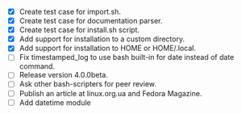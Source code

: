 * [x] Create test case for import.sh.
* [x] Create test case for documentation parser.
* [x] Create test case for install.sh script.
* [x] Add support for installation to a custom directory.
* [x] Add support for installation to HOME or HOME/.local.
* [ ] Fix timestamped_log to use bash built-in for date instead of date command.
* [ ] Release version 4.0.0beta.
* [ ] Ask other bash-scripters for peer review.
* [ ] Publish an article at linux.org.ua and Fedora Magazine.
* [ ] Add datetime module
